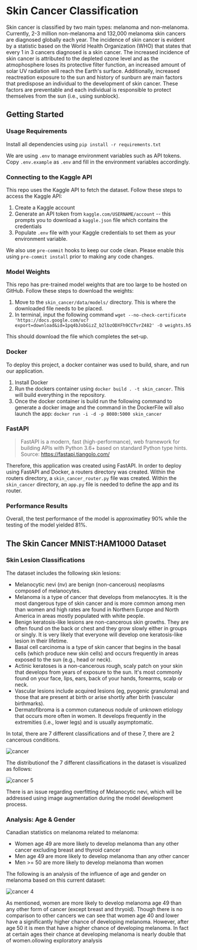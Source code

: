 # Skin Cancer Classification

Skin cancer is classified by two main types: melanoma and non-melanoma.  Currently, 2-3 million non-melanoma and 132,000 melanoma skin cancers are diagnosed globally each year. The incidence of skin cancer is evident by a statistic based on the World Health Organization (WHO) that states that every 1 in 3 cancers diagnosed is a skin cancer. The increased incidence of skin cancer is attributed to the depleted ozone level and as the atmophosphere loses its protective filter function, an increased amount of solar UV radiation will reach the Earth's surface. Additionally, increased reactreation exposure to the sun and history of sunburn are main factors that predispose an individual to the development of skin cancer. These factors are preventable and each individual is responsible to protect themselves from the sun (i.e., using sunblock). 

## Getting Started
### Usage Requirements

Install all dependencies using `pip install -r requirements.txt`

We are using `.env` to manage environment variables such as API tokens. Copy `.env.example` as `.env` and fill in the environment variables accordingly.

### Connecting to the Kaggle API

This repo uses the Kaggle API to fetch the dataset. Follow these steps to access the Kaggle API:

1. Create a Kaggle account
2. Generate an API token from `kaggle.com/USERNAME/account` -- this prompts you to download a `kaggle.json` file which contains the credentials
3. Populate `.env` file with your Kaggle credentials to set them as your environment variable.

We also use `pre-commit` hooks to keep our code clean. Please enable this using `pre-commit install` prior to making any code changes.

### Model Weights

This repo has pre-trained model weights that are too large to be hosted on GitHub. Follow these steps to download the weights:

1. Move to the `skin_cancer/data/models/` directory. This is where the downloaded file needs to be placed.
2. In terminal, input the following command `wget --no-check-certificate 'https://docs.google.com/uc?export=download&id=1pq4bJobGizZ_b2lbzODXFh9CCTvrZ482' -O weights.h5`

This should download the file which completes the set-up.

### Docker
To deploy this project, a docker container was used to build, share, and run our application. 

1. Install Docker
2. Run the dockers container using `docker build . -t skin_cancer`. This will build everything in the repository.
3. Once the docker container is build run the following command to generate a docker image and the command in the DockerFile will also launch the app: `docker run -i -d -p 8080:5000 skin_cancer`

### FastAPI
> FastAPI is a modern, fast (high-performance), web framework for building APIs with Python 3.6+ based on standard Python type hints.
> Source: https://fastapi.tiangolo.com/

Therefore, this application was created using FastAPI. In order to deploy using FastAPI and Docker, a routers directory was created. Within the routers directory, a `skin_cancer_router.py` file was created. Within the `skin_cancer` directory, an `app.py` file is needed to define the app and its router.

### Performance Results
Overall, the test performance of the model is approximatley 90% while the testing of the model yielded 81%.

## The Skin Cancer MNIST:HAM1000 Dataset
### Skin Lesion Classifications

The dataset includes the following skin lesions:

- Melanocytic nevi (nv) are benign (non-cancerous) neoplasms composed of melanocytes.
- Melanoma is a type of cancer that develops from melanocytes. It is the most dangerous type of skin cancer and is more common among men than women and high rates are found in Northern Europe and North America in areas mostly populated with white people.
- Benign keratosis-like lesions are non-cancerous skin growths. They are often found on the back or chest and they grow slowly either in groups or singly. It is very likely that everyone will develop one keratosis-like lesion in their lifetime.
- Basal cell carcinoma is a type of skin cancer that begins in the basal cells (which produce new skin cells) and occurs frequently in areas exposed to the sun (e.g., head or neck).
- Actinic keratoses is a non-cancerous rough, scaly patch on your skin that develops from years of exposure to the sun. It's most commonly found on your face, lips, ears, back of your hands, forearms, scalp or neck.
- Vascular lesions include acquired lesions (eg, pyogenic granuloma) and those that are present at birth or arise shortly after birth (vascular birthmarks).
- Dermatofibroma is a common cutaneous nodule of unknown etiology that occurs more often in women. It develops frequently in the extremities (i.e., lower legs) and is usually asymptomatic.


In total, there are 7 different classifications and of these 7, there are 2 cancerous conditions.

![cancer](https://user-images.githubusercontent.com/44474067/71536906-d89b5580-28e2-11ea-8ba3-24860f49fced.png)

The distributionof the 7 different classifications in the dataset is visualized as follows:

![cancer 5](https://user-images.githubusercontent.com/44474067/71536999-e9000000-28e3-11ea-8a59-32a9152900bd.png)

There is an issue regarding overfitting of Melanocytic nevi, which will be addressed using image augmentation during the model development process. 

### Analysis: Age & Gender

Canadian statistics on melanoma related to melanoma:
- Women age 49 are more likely to develop melanoma than any other cancer excluding breast and thyroid cancer
- Men age 49 are more likely to develop melanoma than any other cancer
- Men >= 50 are more likely to develop melanoma than women

The following is an analysis of the influence of age and gender on melanoma based on this current dataset:

![cancer 4](https://user-images.githubusercontent.com/44474067/71536965-90306780-28e3-11ea-9a28-d01aac4f1de4.png)

As mentioned, women are more likely to develop melanoma age 49 than any other form of cancer (except breast and thryoid). Though there is no comparison to other cancers we can see that women age 40 and lower have a significantly higher chance of developing melanoma. However, after age 50 it is men that have a higher chance of developing melanoma. In fact at certain ages their chance at developing melanoma is nearly double that of women.ollowing exploratory analysis 

